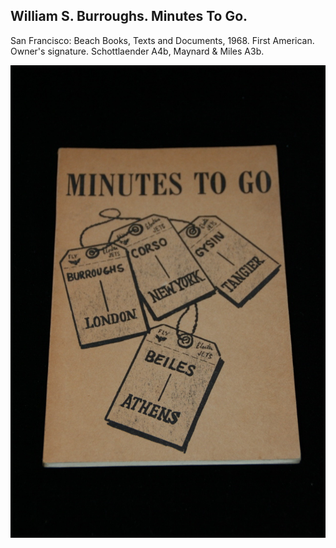 ## William S. Burroughs. Minutes To Go.

San Francisco: Beach Books, Texts and Documents, 1968. First American. Owner's signature. Schottlaender A4b, Maynard & Miles A3b.

![Minutes To Go](../assets/images/minutes-to-go-2.jpg)

